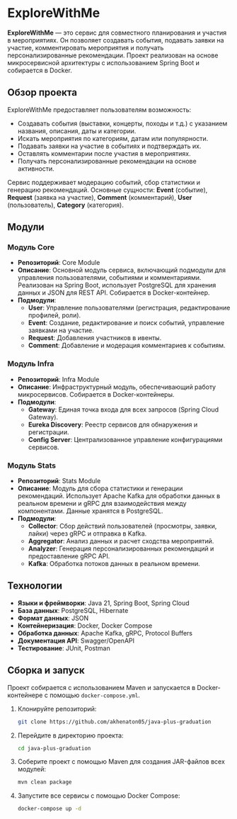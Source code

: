 # ExploreWithMe

**ExploreWithMe** — это сервис для совместного планирования и участия в мероприятиях. Он позволяет создавать события, подавать заявки на участие, комментировать мероприятия и получать персонализированные рекомендации. Проект реализован на основе микросервисной архитектуры с использованием Spring Boot и собирается в Docker.

## Обзор проекта

ExploreWithMe предоставляет пользователям возможность:

- Создавать события (выставки, концерты, походы и т.д.) с указанием названия, описания, даты и категории.
- Искать мероприятия по категориям, датам или популярности.
- Подавать заявки на участие в событиях и подтверждать их.
- Оставлять комментарии после участия в мероприятиях.
- Получать персонализированные рекомендации на основе активности.

Сервис поддерживает модерацию событий, сбор статистики и генерацию рекомендаций. Основные сущности: **Event** (событие), **Request** (заявка на участие), **Comment** (комментарий), **User** (пользователь), **Category** (категория).

## Модули

### Модуль Core
- **Репозиторий**: Core Module
- **Описание**: Основной модуль сервиса, включающий подмодули для управления пользователями, событиями и комментариями. Реализован на Spring Boot, использует PostgreSQL для хранения данных и JSON для REST API. Собирается в Docker-контейнер.
- **Подмодули**:
  - **User**: Управление пользователями (регистрация, редактирование профилей, роли).
  - **Event**: Создание, редактирование и поиск событий, управление заявками на участие.
  - **Request**: Добавления участников в ивенты.
  - **Comment**: Добавление и модерация комментариев к событиям.

### Модуль Infra
- **Репозиторий**: Infra Module
- **Описание**: Инфраструктурный модуль, обеспечивающий работу микросервисов. Собирается в Docker-контейнеры.
- **Подмодули**:
  - **Gateway**: Единая точка входа для всех запросов (Spring Cloud Gateway).
  - **Eureka Discovery**: Реестр сервисов для обнаружения и регистрации.
  - **Config Server**: Централизованное управление конфигурациями сервисов.

### Модуль Stats
- **Репозиторий**: Stats Module
- **Описание**: Модуль для сбора статистики и генерации рекомендаций. Использует Apache Kafka для обработки данных в реальном времени и gRPC для взаимодействия между компонентами. Данные хранятся в PostgreSQL.
- **Подмодули**:
  - **Collector**: Сбор действий пользователей (просмотры, заявки, лайки) через gRPC и отправка в Kafka.
  - **Aggregator**: Анализ данных и расчет сходства мероприятий.
  - **Analyzer**: Генерация персонализированных рекомендаций и предоставление gRPC API.
  - **Kafka**: Обработка потоков данных в реальном времени.

## Технологии

- **Языки и фреймворки**: Java 21, Spring Boot, Spring Cloud
- **База данных**: PostgreSQL, Hibernate
- **Формат данных**: JSON
- **Контейнеризация**: Docker, Docker Compose
- **Обработка данных**: Apache Kafka, gRPC, Protocol Buffers
- **Документация API**: Swagger/OpenAPI
- **Тестирование**: JUnit, Postman

## Сборка и запуск

Проект собирается с использованием Maven и запускается в Docker-контейнере с помощью `docker-compose.yml`.

1. Клонируйте репозиторий:
   ```bash
   git clone https://github.com/akhenaton05/java-plus-graduation
2. Перейдите в директорию проекта:
   ```bash
   cd java-plus-graduation
3. Соберите проект с помощью Maven для создания JAR-файлов всех модулей:
   ```bash
   mvn clean package
4. Запустите все сервисы с помощью Docker Compose:
   ```bash
   docker-compose up -d
